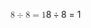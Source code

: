 <span class="katex"><span class="katex-mathml"><math xmlns="http://www.w3.org/1998/Math/MathML"><semantics><mrow><mn>8</mn><mo>÷</mo><mn>8</mn><mo>=</mo><mn>1</mn></mrow><annotation encoding="application/x-tex">8 \div 8 = 1</annotation></semantics></math></span><span class="katex-html" aria-hidden="true"><span class="base"><span class="strut" style="height:0.72777em;vertical-align:-0.08333em;"></span><span class="mord">8</span><span class="mspace" style="margin-right:0.2222222222222222em;"></span><span class="mbin">÷</span><span class="mspace" style="margin-right:0.2222222222222222em;"></span></span><span class="base"><span class="strut" style="height:0.64444em;vertical-align:0em;"></span><span class="mord">8</span><span class="mspace" style="margin-right:0.2777777777777778em;"></span><span class="mrel">=</span><span class="mspace" style="margin-right:0.2777777777777778em;"></span></span><span class="base"><span class="strut" style="height:0.64444em;vertical-align:0em;"></span><span class="mord">1</span></span></span></span>